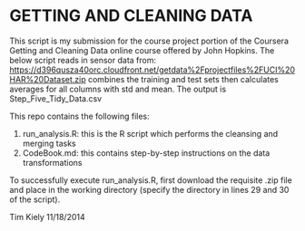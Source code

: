  
 # GETTING AND CLEANING DATA
 
 This script is my submission for the course project portion of the Coursera Getting and Cleaning Data online course offered  by John Hopkins. The below script reads in sensor data from: 
 https://d396qusza40orc.cloudfront.net/getdata%2Fprojectfiles%2FUCI%20HAR%20Dataset.zip
 combines the training and test sets then calculates averages for all columns with std and mean. The output 
 is Step_Five_Tidy_Data.csv
 
 This repo contains the following files:
 1. run_analysis.R: this is the R script which performs the cleansing and merging tasks
 2. CodeBook.md: this contains step-by-step instructions on the data transformations
 
 To successfully execute run_analysis.R, first download the requisite .zip file and place in the working directory (specify the directory  in lines 29 and 30 of the script).
 
 Tim Kiely
 11/18/2014
